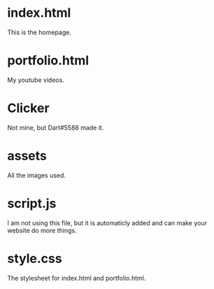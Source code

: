 # index.html
This is the homepage.
# portfolio.html
My youtube videos.
# Clicker
Not mine, but Dart#5588 made it.
# assets
All the images used.
# script.js
I am not using this file, but it is automaticly added and can make your website do more things.
# style.css
The stylesheet for index.html and portfolio.html.